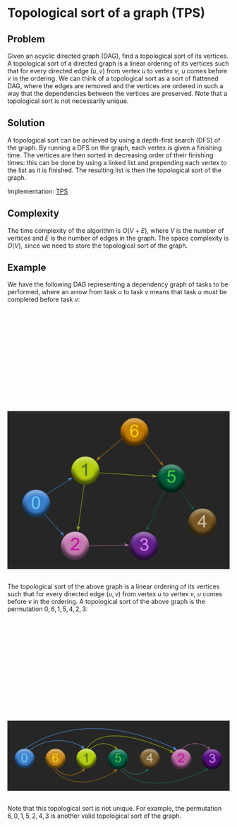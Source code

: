 # Topological sort of a graph (TPS)

## Problem

Given an acyclic directed graph (DAG), find a topological sort of its vertices. A topological sort of a directed graph is a linear ordering of its vertices such that for every directed edge $(u,v)$ from vertex $u$ to vertex $v$, $u$ comes before $v$ in the ordering. We can think of a topological sort as a sort of flattened DAG, where the edges are removed and the vertices are ordered in such a way that the dependencies between the vertices are preserved. Note that a topological sort is not necessarily unique.

## Solution

A topological sort can be achieved by using a depth-first search (DFS) of the graph. By running a DFS on the graph, each vertex is given a finishing time. The vertices are then sorted in decreasing order of their finishing times: this can be done by using a linked list and prepending each vertex to the list as it is finished. The resulting list is then the topological sort of the graph.

Implementation: [TPS](https://github.com/pl3onasm/Algorithms/tree/main/algorithms/graphs/top-sort/tps.c)

## Complexity

The time complexity of the algorithm is $O(V+E)$, where $V$ is the number of vertices and $E$ is the number of edges in the graph. The space complexity is $O(V)$, since we need to store the topological sort of the graph.

## Example

We have the following DAG representing a dependency graph of tasks to be performed, where an arrow from task $u$ to task $v$ means that task $u$ must be completed before task $v$:

&nbsp;&nbsp;&nbsp;&nbsp;&nbsp;&nbsp;

<p align="center" width="85%">
<img src="dag.png"
     alt="dag"
     style="float: left; padding-top:200px" />  
</p>  

&nbsp;&nbsp;&nbsp;&nbsp;&nbsp;&nbsp;

The topological sort of the above graph is a linear ordering of its vertices such that for every directed edge $(u,v)$ from vertex $u$ to vertex $v$, $u$ comes before $v$ in the ordering. A topological sort of the above graph is the permutation $0,6,1,5,4,2,3$:

&nbsp;&nbsp;&nbsp;&nbsp;&nbsp;&nbsp;

<p align="center" width="85%">
<img src="sorted.png"
     alt="sorted dag"
     style="float: left; padding-top:200px" />  
</p>

&nbsp;&nbsp;&nbsp;&nbsp;&nbsp;&nbsp;

Note that this topological sort is not unique. For example, the permutation $6,0,1,5,2,4,3$ is another valid topological sort of the graph.
